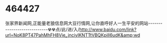 # 464427
张家界新闻网,正能量老狼信息网大豆行情网,让你直呼好人一生平安的网站----------------------------☢☢点/此/进/入/http://www.baidu.com/link?url=NoK8PT47PahMhFH8Vie_jnciyIKNTTtVBQKpill6udK&amp;wd
